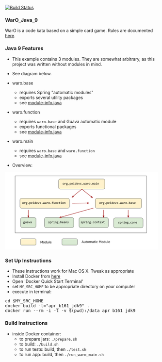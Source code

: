 [![Build Status](https://travis-ci.org/codetojoy/WarO_Java_9.svg?branch=master)](https://travis-ci.org/codetojoy/WarO_Java_9)

### WarO_Java_9

WarO is a code kata based on a simple card game. Rules are documented [here](https://github.com/peidevs/WarO_Java/blob/master/README.md).

### Java 9 Features 

* This example contains 3 modules. They are somewhat arbitrary, as this project was
written without modules in mind.
* See diagram below.
* waro.base
    * requires Spring "automatic modules"
    * exports several utility packages
    * see [module-info.java](https://github.com/codetojoy/WarO_Java_9/blob/master/waro.base/src/main/java/waro.base/module-info.java)
* waro.function
    * requires `waro.base` and Guava automatic module
    * exports functional packages 
    * see [module-info.java](https://github.com/codetojoy/WarO_Java_9/blob/master/waro.function/src/main/java/waro.function/module-info.java)
* waro.main
    * requires `waro.base` and `waro.function`
    * see [module-info.java](https://github.com/codetojoy/WarO_Java_9/blob/master/waro.main/src/main/java/waro.main/module-info.java)

* Overview:

<img style="float: center;" src="https://github.com/codetojoy/WarO_Java_9/blob/master/images/module_diagram_WarO.png"></img>

### Set Up Instructions 

* These instructions work for Mac OS X. Tweak as appropriate
* Install Docker from [here](https://www.docker.com/) 
* Open 'Docker Quick Start Terminal'
* set `MY_SRC_HOME` to be appropriate directory on your computer
* execute in terminal:

<pre>
cd $MY_SRC_HOME
docker build -t="apr_b161_jdk9" . 
docker run --rm -i -t -v $(pwd):/data apr_b161_jdk9 
</pre>

### Build Instructions 

* inside Docker container:
    * to prepare jars: `./prepare.sh`
    * to build: `./build.sh`
    * to run tests: build, then `./test.sh`
    * to run app: build, then `./run_waro_main.sh`


